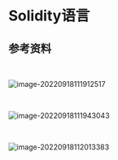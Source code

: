 # Solidity语言

## 参考资料

<a-alert type="success" message="https://solidity-by-example.org" description="" showIcon>
</a-alert>
<br/>

![image-20220918111912517](https://security-1310978225.cos.ap-beijing.myqcloud.com/public/img/image-20220918111912517.png)

<a-alert type="success" message="https://wtf.academy" description="" showIcon>
</a-alert>
<br/>

![image-20220918111943043](https://security-1310978225.cos.ap-beijing.myqcloud.com/public/img/image-20220918111943043.png)

<a-alert type="success" message="https://www.osgeo.cn/solidity/#" description="" showIcon>
</a-alert>
<br/>

![image-20220918112013383](https://security-1310978225.cos.ap-beijing.myqcloud.com/public/img/image-20220918112013383.png)

